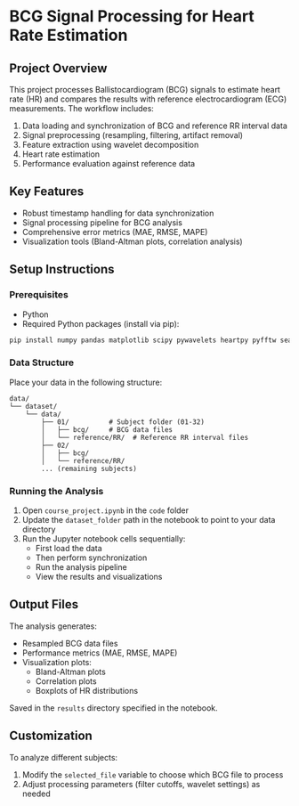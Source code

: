 # BCG Signal Processing for Heart Rate Estimation

## Project Overview
This project processes Ballistocardiogram (BCG) signals to estimate heart rate (HR) and compares the results with reference electrocardiogram (ECG) measurements. The workflow includes:

1. Data loading and synchronization of BCG and reference RR interval data
2. Signal preprocessing (resampling, filtering, artifact removal)
3. Feature extraction using wavelet decomposition
4. Heart rate estimation
5. Performance evaluation against reference data

## Key Features
- Robust timestamp handling for data synchronization
- Signal processing pipeline for BCG analysis
- Comprehensive error metrics (MAE, RMSE, MAPE)
- Visualization tools (Bland-Altman plots, correlation analysis)

## Setup Instructions

### Prerequisites
- Python
- Required Python packages (install via pip):

```bash
pip install numpy pandas matplotlib scipy pywavelets heartpy pyfftw seaborn scikit-learn
```

### Data Structure
Place your data in the following structure:
```
data/
└── dataset/
    └── data/
        ├── 01/          # Subject folder (01-32)
        │   ├── bcg/     # BCG data files
        │   └── reference/RR/  # Reference RR interval files
        ├── 02/
        │   ├── bcg/
        │   └── reference/RR/
        ... (remaining subjects)
```

### Running the Analysis
1. Open `course_project.ipynb` in the `code` folder
2. Update the `dataset_folder` path in the notebook to point to your data directory
3. Run the Jupyter notebook cells sequentially:
   - First load the data
   - Then perform synchronization
   - Run the analysis pipeline
   - View the results and visualizations

## Output Files
The analysis generates:
- Resampled BCG data files
- Performance metrics (MAE, RMSE, MAPE)
- Visualization plots:
  - Bland-Altman plots
  - Correlation plots
  - Boxplots of HR distributions

Saved in the `results` directory specified in the notebook.

## Customization
To analyze different subjects:
1. Modify the `selected_file` variable to choose which BCG file to process
2. Adjust processing parameters (filter cutoffs, wavelet settings) as needed
